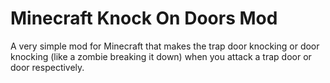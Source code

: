 # Minecraft Knock On Doors Mod
A very simple mod for Minecraft that makes the trap door knocking or door knocking (like a zombie breaking it down) when you attack a trap door or door respectively.
